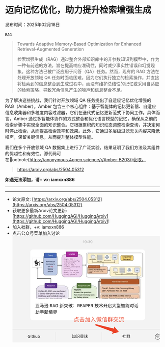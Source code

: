 # 迈向记忆优化，助力提升检索增强生成
发布时间：2025年02月18日

`RAG`
> Towards Adaptive Memory-Based Optimization for Enhanced Retrieval-Augmented Generation
>
> 检索增强生成（RAG）通过整合外部知识库中的非参数知识到模型中，作为一种有前途的方法，旨在提高响应准确性，同时减少事实性错误和幻觉现象。这种方法已被广泛应用于问答（QA）任务。然而，现有的 RAG 方法在处理开放领域 QA 任务时面临困难，因为它们执行独立的检索操作，并直接将检索到的信息整合到生成过程中，而没有维护总结性的记忆或采用自适应的检索策略，导致冗余信息产生的噪声和信息整合不足。

为了解决这些挑战，我们针对开放领域 QA 任务提出了自适应记忆优化增强的 RAG（Amber）。Amber 包含三个核心组件：基于智能体的记忆更新器、自适应信息收集器和多粒度内容过滤器，它们在迭代式记忆更新范式下协同工作。具体而言，Amber 通过多智能体协作的方式整合和优化语言模型的记忆，确保从之前的检索步骤中实现全面的知识整合。它根据累积的知识动态调整检索查询，并决定何时停止检索，从而提高检索效率和效果。此外，它通过多层级过滤无关内容来降低噪声，保留关键信息，从而提升整体模型性能。

我们在多个开放领域 QA 数据集上进行了广泛实验，结果证明了我们方法及其组件的优越性和有效性。源代码可在ootnote{https://anonymous.4open.science/r/Amber-B203/}获取。
>
> https://arxiv.org/abs/2504.05312

**如遇无法添加，请+ vx: iamxxn886**
<hr />


<hr />

- 论文原文: [https://arxiv.org/abs/2504.05312](https://arxiv.org/abs/2504.05312)
- 获取更多最新Arxiv论文更新: [https://github.com/HuggingAGI/HuggingArxiv](https://github.com/HuggingAGI/HuggingArxiv)!
- 加入社群，+v: iamxxn886
- 点击公众号菜单加入讨论
![](https://raw.githubusercontent.com/HuggingAGI/wx_assets/main/2024/07/31/1722434818326-94339e92-22f1-4472-9d27-fed232f70b5d.jpeg)